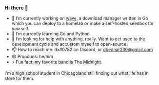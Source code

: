 ### Hi there 👋

- 🔭 I’m currently working on [wave](https://github.com/dbednar230/wave), a download manager written in Go which you can deploy to a homelab or make a self-hosted seedbox for yourself.
- 🌱 I’m currently learning Go and Python
- 🤔 I’m looking for help with anything, really. Want to get used to the development cycle and accustom myself to open-source.
- 📫 How to reach me: dx#0782 on Discord, or dbednar230@gmail.com
- 😄 Pronouns: he/him
- ⚡ Fun fact: my favorite band is The Midnight.

I'm a high school student in Chicagoland still finding out what life has in store for them.
